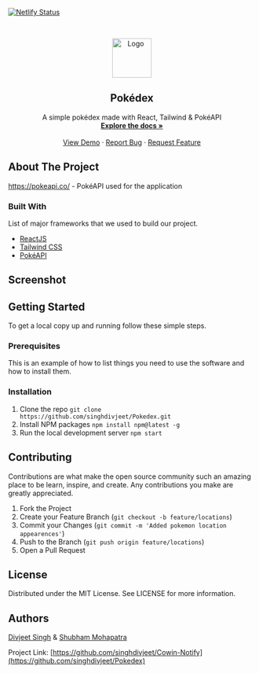[![Netlify Status](https://api.netlify.com/api/v1/badges/f0b2ad12-abac-44ab-8cf6-45803302b86d/deploy-status)](https://app.netlify.com/sites/pokedexgeneration1/deploys)


<!-- PROJECT LOGO -->
<br />
<p align="center">
  <a href="https://github.com/singhdivjeet/Pokedex">
    <img src="public/favicon.ico" alt="Logo" width="80" height="80">
  </a>

  <h2 align="center">Pokédex</h2>

  <p align="center">
   A simple pokédex made with React, Tailwind & PokéAPI
    <br />
    <a href="https://github.com/singhdivjeet/Pokedex"><strong>Explore the docs »</strong></a>
    <br />
    <br />
    <a href="https://github.com/singhdivjeet/Pokedex">View Demo</a>
    ·
    <a href="https://github.com/singhdivjeet/Pokedex/issues">Report Bug</a>
    ·
    <a href="https://github.com/singhdivjeet/Pokedex/issues">Request Feature</a>
  </p>
</p>
<!-- ABOUT THE PROJECT -->

## About The Project
https://pokeapi.co/ - PokéAPI used for the application


### Built With

List of major frameworks that we used to build our project. 
* [ReactJS](https://reactjs.org/)
* [Tailwind CSS](https://expressjs.com/)
* [PokéAPI](https://pokeapi.co/)

## Screenshot

## Getting Started
To get a local copy up and running follow these simple steps.

### Prerequisites
This is an example of how to list things you need to use the software and how to install them.


### Installation
1. Clone the repo
`git clone https://github.com/singhdivjeet/Pokedex.git`
2. Install NPM packages
`npm install npm@latest -g`
4. Run the local development server
`npm start`

## Contributing
Contributions are what make the open source community such an amazing place to be learn, inspire, and create. Any contributions you make are greatly appreciated.

1. Fork the Project
2. Create your Feature Branch (`git checkout -b feature/locations`)
3. Commit your Changes (`git commit -m 'Added pokemon location appearences'`)
4. Push to the Branch (`git push origin feature/locations`)
5. Open a Pull Request

## License
Distributed under the MIT License. See LICENSE for more information.

## Authors
[Divjeet Singh](https://www.linkedin.com/in/divjeet-singh/) &
[Shubham Mohapatra](https://www.linkedin.com/in/shubhammohapatra/) 


Project Link: [https://github.com/singhdivjeet/Cowin-Notify](https://github.com/singhdivjeet/Pokedex)

